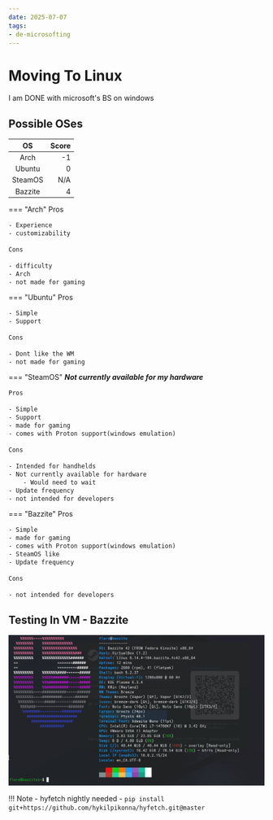 ```yaml
---
date: 2025-07-07
tags:
- de-microsofting
---
```

# Moving To Linux
I am DONE with microsoft's BS on windows
<!-- more -->
## Possible OSes
| OS | Score |
|:--:| ----:|
| Arch | -1 |
| Ubuntu | 0 |
| SteamOS | N/A |
| Bazzite | 4 |

=== "Arch"
    Pros

    - Experience
    - customizability

    Cons

    - difficulty
    - Arch
    - not made for gaming

=== "Ubuntu"
    Pros

    - Simple
    - Support

    Cons

    - Dont like the WM
    - not made for gaming

=== "SteamOS"
    ***Not currently available for my hardware***

    Pros

    - Simple
    - Support
    - made for gaming
    - comes with Proton support(windows emulation)
    
    Cons

    - Intended for handhelds
    - Not currently available for hardware
        - Would need to wait
    - Update frequency
    - not intended for developers

=== "Bazzite"
    Pros

    - Simple
    - made for gaming
    - comes with Proton support(windows emulation)
    - SteamOS like
    - Update frequency

    Cons

    - not intended for developers

## Testing In VM - Bazzite
![alt text](hyfetch.png)

!!! Note
    - hyfetch nightly needed
        - `pip install git+https://github.com/hykilpikonna/hyfetch.git@master`